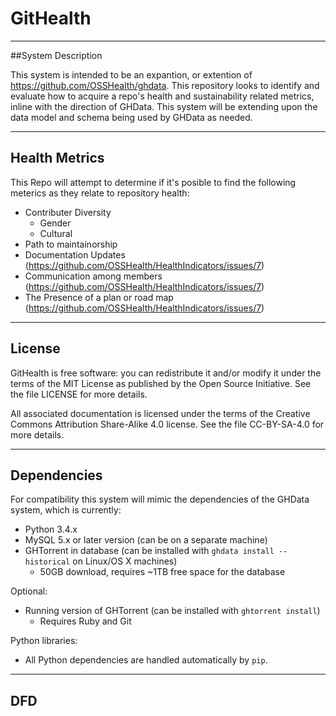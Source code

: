 # GitHealth
---
##System Description

This system is intended to be an expantion, or extention of https://github.com/OSSHealth/ghdata. This repository looks to identify and evaluate how to acquire a repo's health and sustainability related metrics, inline with the direction of GHData. This system will be extending upon the data model and schema being used by GHData as needed.

---
## Health Metrics

This Repo will attempt to determine if it's posible to find the following meterics as they relate to repository health:

- Contributer Diversity
  - Gender
  - Cultural
- Path to maintainorship
- Documentation Updates (https://github.com/OSSHealth/HealthIndicators/issues/7)
- Communication among members (https://github.com/OSSHealth/HealthIndicators/issues/7)
- The Presence of a plan or road map (https://github.com/OSSHealth/HealthIndicators/issues/7)

---
## License

GitHealth is free software: you can redistribute it and/or modify it under the terms of the MIT License as published by the Open Source Initiative. See the file LICENSE for more details.

All associated documentation is licensed under the terms of the Creative Commons Attribution Share-Alike 4.0 license. See the file CC-BY-SA-4.0 for more details.

---
## Dependencies

For compatibility this system will mimic the dependencies of the GHData system, which is currently:

- Python 3.4.x
- MySQL 5.x or later version (can be on a separate machine)
- GHTorrent in database (can be installed with `ghdata install --historical` on Linux/OS X machines)
  - 50GB download, requires ~1TB free space for the database

Optional:
- Running version of GHTorrent (can be installed with `ghtorrent install`)
  - Requires Ruby and Git

Python libraries:
- All Python dependencies are handled automatically by `pip`.

---
## DFD


